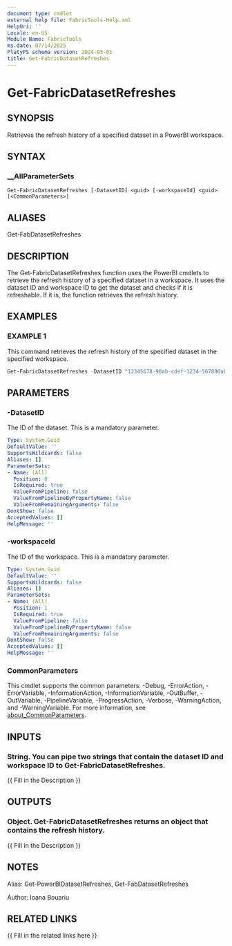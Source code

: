 ```yaml
---
document type: cmdlet
external help file: FabricTools-Help.xml
HelpUri: ''
Locale: en-US
Module Name: FabricTools
ms.date: 07/14/2025
PlatyPS schema version: 2024-05-01
title: Get-FabricDatasetRefreshes
---
```


# Get-FabricDatasetRefreshes

## SYNOPSIS

Retrieves the refresh history of a specified dataset in a PowerBI workspace.

## SYNTAX

### __AllParameterSets

```
Get-FabricDatasetRefreshes [-DatasetID] <guid> [-workspaceId] <guid> [<CommonParameters>]
```

## ALIASES

Get-FabDatasetRefreshes

## DESCRIPTION

The Get-FabricDatasetRefreshes function uses the PowerBI cmdlets to retrieve the refresh history of a specified dataset in a workspace.
It uses the dataset ID and workspace ID to get the dataset and checks if it is refreshable.
If it is, the function retrieves the refresh history.

## EXAMPLES

### EXAMPLE 1

This command retrieves the refresh history of the specified dataset in the specified workspace.

```powershell
Get-FabricDatasetRefreshes -DatasetID "12345678-90ab-cdef-1234-567890abcdef" -workspaceId "abcdef12-3456-7890-abcd-ef1234567890"
```

## PARAMETERS

### -DatasetID

The ID of the dataset.
This is a mandatory parameter.

```yaml
Type: System.Guid
DefaultValue: ''
SupportsWildcards: false
Aliases: []
ParameterSets:
- Name: (All)
  Position: 0
  IsRequired: true
  ValueFromPipeline: false
  ValueFromPipelineByPropertyName: false
  ValueFromRemainingArguments: false
DontShow: false
AcceptedValues: []
HelpMessage: ''
```

### -workspaceId

The ID of the workspace.
This is a mandatory parameter.

```yaml
Type: System.Guid
DefaultValue: ''
SupportsWildcards: false
Aliases: []
ParameterSets:
- Name: (All)
  Position: 1
  IsRequired: true
  ValueFromPipeline: false
  ValueFromPipelineByPropertyName: false
  ValueFromRemainingArguments: false
DontShow: false
AcceptedValues: []
HelpMessage: ''
```

### CommonParameters

This cmdlet supports the common parameters: -Debug, -ErrorAction, -ErrorVariable,
-InformationAction, -InformationVariable, -OutBuffer, -OutVariable, -PipelineVariable,
-ProgressAction, -Verbose, -WarningAction, and -WarningVariable. For more information, see
[about_CommonParameters](https://go.microsoft.com/fwlink/?LinkID=113216).

## INPUTS

### String. You can pipe two strings that contain the dataset ID and workspace ID to Get-FabricDatasetRefreshes.

{{ Fill in the Description }}

## OUTPUTS

### Object. Get-FabricDatasetRefreshes returns an object that contains the refresh history.

{{ Fill in the Description }}

## NOTES

Alias: Get-PowerBIDatasetRefreshes, Get-FabDatasetRefreshes

Author: Ioana Bouariu

## RELATED LINKS

{{ Fill in the related links here }}
